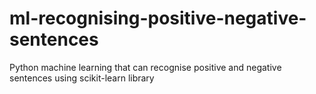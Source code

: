 # ml-recognising-positive-negative-sentences
Python machine learning that can recognise positive and negative sentences using scikit-learn library

